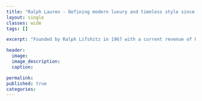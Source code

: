 ```yaml
---
title: "Ralph Lauren - Defining modern luxury and timeless style since 1967"
layout: single
classes: wide
tags: []

excerpt: "Founded by Ralph Lifshitz in 1967 with a current revenue of ‎US $163 million (2018)"

header:
  image: 
  image_description:
  caption:

permalink:
published: true
categories: 
---
```

